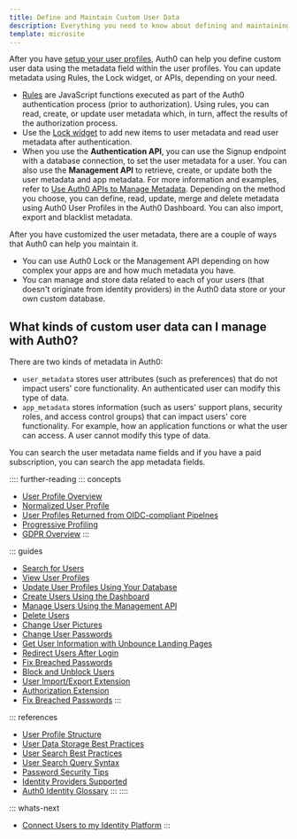 ```yaml
---
title: Define and Maintain Custom User Data
description: Everything you need to know about defining and maintaining custom user data. 
template: microsite
---
```


After you have [setup your user profiles](/microsites/manage-my-users/manage-users-and-user-profiles), Auth0 can help you define custom user data using the metadata field within the user profiles. You can update metadata using Rules, the Lock widget, or APIs, depending on your need.

* [Rules](/rules/current/metadata-in-rules) are JavaScript functions executed as part of the Auth0 authentication process (prior to authorization). Using rules, you can read, create, or update user metadata which, in turn, affect the results of the authorization process.
* Use the [Lock widget](https://auth0.com/docs/libraries#lock) to add new items to user metadata and read user metadata after authentication. 
* When you use the **Authentication API**, you can use the Signup endpoint with a database connection, to set the user metadata for a user. You can also use the **Management API** to retrieve, create, or update both the user metadata and app metadata. For more information and examples, refer to [Use Auth0 APIs to Manage Metadata](/metadata/apis).
Depending on the method you choose, you can define, read, update, merge and delete metadata using Auth0 User Profiles in the Auth0 Dashboard. You can also import, export and blacklist metadata.

After you have customized the user metadata, there are a couple of ways that Auth0 can help you maintain it.

* You can use Auth0 Lock or the Management API depending on how complex your apps are and how much metadata you have.
* You can manage and store data related to each of your users (that doesn't originate from identity providers) in the Auth0 data store or your own custom database.

## What kinds of custom user data can I manage with Auth0?

There are two kinds of metadata in Auth0:

* `user_metadata` stores user attributes (such as preferences) that do not impact users' core functionality. An authenticated user can modify this type of data. 
* `app_metadata` stores information (such as users' support plans, security roles, and access control groups) that can impact users' core functionality. For example, how an application functions or what the user can access. A user cannot modify this type of data. 

You can search the user metadata name fields and if you have a paid subscription, you can search the app metadata fields. 

:::: further-reading
::: concepts
  * [User Profile Overview](/user-profile/overview-user-profile)
  * [Normalized User Profile](/user-profile/normalized/auth0)
  * [User Profiles Returned from OIDC-compliant Pipelnes](/user-profile/normalized/oidc)
  * [Progressive Profiling](/user-profile/progressive-profiling)
  * [GDPR Overview](/compliance/overview-gdpr)
:::

::: guides
  * [Search for Users](/search/v3)
  * [View User Profiles](/user-profile/view-users)
  * [Update User Profiles Using Your Database](/user-profile/update-user-profiles-using-your-database)
  * [Create Users Using the Dashboard](/dashboard/create-users)
  * [Manage Users Using the Management API](/user-profile/manage-users-using-the-management-api)
  * [Delete Users](/user-profile/delete-users)
  * [Change User Pictures](/user-profile/change-user-pictures)
  * [Change User Passwords](/connections/database/password-change)
  * [Get User Information with Unbounce Landing Pages](get-user-information-with-unbounce-landing-pages)
  * [Redirect Users After Login](redirect-users-after-login)
  * [Fix Breached Passwords](/anomaly-detection/fix-breached-passwords)
  * [Block and Unblock Users](/user-profile/block-and-unblock-users)
  * [User Import/Export Extension](/extensions/user-import-export)
  * [Authorization Extension](/extensions/authorization-extension/v2)
  * [Fix Breached Passwords](/anomaly-detection/breached-passwords)
:::

::: references
  * [User Profile Structure](/user-profile/user-profile-structure)
  * [User Data Storage Best Practices](/user-profile/user-data-storage-best-practices)
  * [User Search Best Practices](/user-profile/user-search-best-practices)
  * [User Search Query Syntax](/search/v3/query-syntax)
  * [Password Security Tips](/anomaly-detection/password-security-tips)
  * [Identity Providers Supported](/connections/identity-providers-supported)
  * [Auth0 Identity Glossary](https://auth0.com/identity-glossary)
:::
::::

::: whats-next
* [Connect Users to my Identity Platform](/microsites/manage-my-users/connect-users-to-my-identity-platform)
:::
